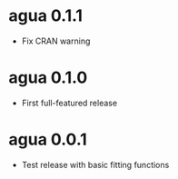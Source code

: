 # agua 0.1.1

* Fix CRAN warning

# agua 0.1.0

* First full-featured release

# agua 0.0.1

* Test release with basic fitting functions
